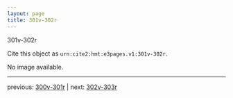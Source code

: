 ```yaml
---
layout: page
title: 301v-302r
---
```


301v-302r

Cite this object as `urn:cite2:hmt:e3pages.v1:301v-302r`.

No image available. 



---

previous: [300v-301r](../300v-301r/) | next: [302v-303r](../302v-303r/)